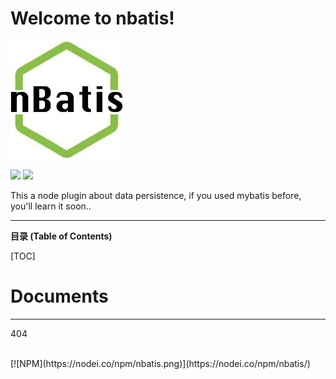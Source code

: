 Welcome to nbatis!
===================
![enter image description here](https://github.com/vyspace/nbatis/blob/master/nbatis.jpg)


![](https://img.shields.io/travis/rust-lang/rust.svg)  ![](https://img.shields.io/badge/tag-1.0.0-blue.svg)

This a node plugin about data persistence, if you used mybatis before, you'll learn it soon..

----------

**目录 (Table of Contents)**

[TOC]

# Documents
-------------

404


<br/>
[![NPM](https://nodei.co/npm/nbatis.png)](https://nodei.co/npm/nbatis/)
